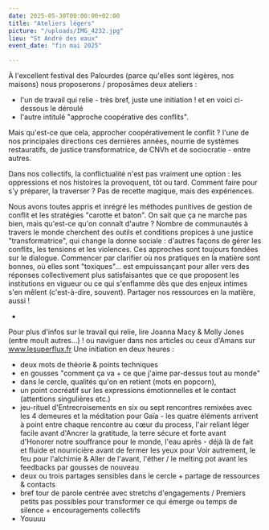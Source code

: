```yaml
---
date: 2025-05-30T00:00:00+02:00
title: "Ateliers légers"
picture: "/uploads/IMG_4232.jpg"
lieu: "St André des eaux"
event_date: "fin mai 2025"

---
```


À l'excellent festival des Palourdes (parce qu'elles sont légères, nos maisons) 
nous proposerons / proposâmes deux ateliers :
- l'un de travail qui relie - très bref, juste une initiation ! et en voici ci-dessous le déroulé
- l'autre intitulé "approche coopérative des conflits".

Mais qu'est-ce que cela, approcher coopérativement le conflit ? l'une de nos principales directions ces dernières années, nourrie de systèmes restauratifs, de justice transformatrice, de CNVh et de sociocratie - entre autres. 

Dans nos collectifs, la conflictualité n'est pas vraiment une option : les oppressions et nos histoires la provoquent, tôt ou tard. Comment faire pour s'y préparer, la traverser ? Pas de recette magique, mais des expériences.

Nous avons toutes appris et inrégré les méthodes punitives de gestion de conflit et les stratégies "carotte et baton". On sait que ça ne marche pas bien, mais qu'est-ce qu'on connaît d'autre ? Nombre de communautés à travers le monde cherchent des outils et conditions propices à une justice "transformatrice", qui change la donne sociale : d'autres façons de gérer les conflits, les tensions et les violences. Ces approches sont toujours fondées sur le dialogue. Commencer par clarifier où nos pratiques en la matière sont bonnes, où elles sont "toxiques"... est empuissançant pour aller vers des réponses collectivement plus satisfaisantes que ce que proposent les institutions en vigueur ou ce qui s'enflamme dès que des enjeux intimes s'en mêlent (c'est-à-dire, souvent). Partager nos ressources en la matière, aussi !

*

Pour plus d'infos sur le travail qui relie, lire Joanna Macy & Molly Jones (entre moult autres...) ! ou naviguer dans nos articles ou ceux d'Amans sur www.lesuperflux.fr
Une initiation en deux heures :
- deux mots de théorie & points techniques
- en gousses "comment ça va + ce que j'aime par-dessus tout au monde"
- dans le cercle, qualités qu'on en retient (mots en popcorn),
- un point cocréatif sur les expressions émotionnelles et le contact (attentions singulières etc.)
- jeu-rituel d'Entrecroisements en six ou sept rencontres remixées avec les 4 demeures et la méditation pour Gaïa - les quatre éléments arrivent à point entre chaque rencontre au cœur du process, l'air reliant léger facile avant d'Ancrer la gratitude, la terre sécure et forte avant d'Honorer notre souffrance pour le monde, l'eau après - déjà là de fait et fluide et nourricière avant de fermer les yeux pour Voir autrement, le feu pour l'alchimie & Aller de l'avant, l'éther / le melting pot avant les feedbacks par gousses de nouveau
- deux ou trois partages sensibles dans le cercle + partage de ressources & contacts
- bref tour de parole centrée avec stretchs d'engagements / Premiers petits pas possibles pour transformer ce qui émerge ou temps de silence + encouragements collectifs
- Youuuu
